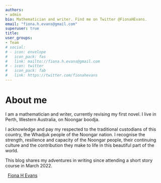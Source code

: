 ```yaml
---
authors:
- admin
bio: Mathematician and writer. Find me on Twitter @FionaHEvans.
email: "fiona.h.evans@gmail.com"
superuser: true
title: 
user_groups:
- Team
# social:
# - icon: envelope
#   icon_pack: fas
#   link: mailto://fiona.h.evans@gmail.com
# - icon: twitter
#   icon_pack: fab
#   link: https://twitter.com/fionahevans
---
```

<!--
<br/><br/><br/>
-->
# About me
I am a mathematician and writer, currently revising my first novel. I live in Perth, Western Australia, on Noongar boodja. 

I acknowledge and pay my respected to the traditional custodians of this country, the Whadjuk people of the Noongar nation. I recognise the strength, resilience and capacity of the Noongar people, their continuing culture and the contribution they make to life in this beautiful part of the world.

This blog shares my adventures in writing since attending a short story course in March 2022. 

<i class="fab fa-twitter" style="color:#2d8aa9"></i>&nbsp; <a href="https://twitter.com/FionaHEvans">
 Fiona H Evans</a>
 



 



